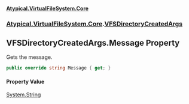 #### [Atypical.VirtualFileSystem.Core](VirtualFileSystem.md 'VirtualFileSystem')
### [Atypical.VirtualFileSystem.Core](VirtualFileSystem.md#Atypical.VirtualFileSystem.Core 'Atypical.VirtualFileSystem.Core').[VFSDirectoryCreatedArgs](VFSDirectoryCreatedArgs.md 'Atypical.VirtualFileSystem.Core.VFSDirectoryCreatedArgs')

## VFSDirectoryCreatedArgs.Message Property

Gets the message.

```csharp
public override string Message { get; }
```

#### Property Value
[System.String](https://docs.microsoft.com/en-us/dotnet/api/System.String 'System.String')